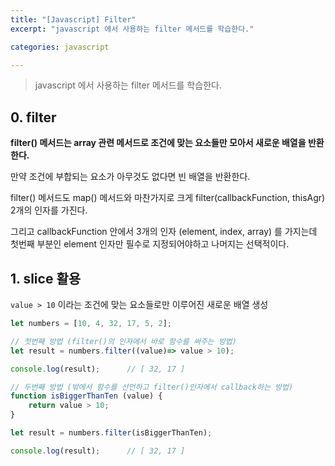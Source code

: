 ```yaml
---
title: "[Javascript] Filter"
excerpt: "javascript 에서 사용하는 filter 메서드를 학습한다."

categories: javascript

---
```


> javascript 에서 사용하는 filter 메서드를 학습한다.

## 0. filter

**filter() 메서드는 array 관련 메서드로 조건에 맞는 요소들만 모아서 새로운 배열을 반환한다.**

만약 조건에 부합되는 요소가 아무것도 없다면 빈 배열을 반환한다.

filter() 메서드도 map() 메서드와 마찬가지로 크게 filter(callbackFunction, thisAgr) 2개의 인자를 가진다.

그리고 callbackFunction 안에서 3개의 인자 (element, index, array) 를 가지는데 첫번째 부분인 element 인자만 필수로 지정되어야하고 나머지는 선택적이다.



## 1. slice 활용

`value > 10` 이라는 조건에 맞는 요소들로만 이루어진 새로운 배열 생성

```js
let numbers = [10, 4, 32, 17, 5, 2];

// 첫번째 방법 (filter()의 인자에서 바로 함수를 써주는 방법) 
let result = numbers.filter((value)=> value > 10);

console.log(result);      // [ 32, 17 ]

// 두번째 방법 (밖에서 함수를 선언하고 filter()인자에서 callback하는 방법) 
function isBiggerThanTen (value) {
    return value > 10;
}

let result = numbers.filter(isBiggerThanTen);

console.log(result);      // [ 32, 17 ]
```

